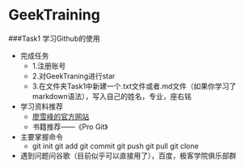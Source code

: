 # GeekTraining
###Task1 学习Github的使用
* 完成任务
  * 1.注册账号
  * 2.对GeekTraning进行star
  * 3.在文件夹Task1中新建一个.txt文件或者.md文件（如果你学习了markdown语法），写入自己的姓名，专业，座右铭
* 学习资料推荐
  * [廖雪峰的官方网站](http://www.liaoxuefeng.com/wiki/0013739516305929606dd18361248578c67b8067c8c017b000/00137628548491051ccfaef0ccb470894c858999603fedf000)
  * 书籍推荐——《Pro Git》
* 主要掌握命令
  * git init   git add   git commit   git push   git pull   git clone 
* 遇到问题问谷歌（目前似乎可以直接用了），百度，极客学院俱乐部群

  
